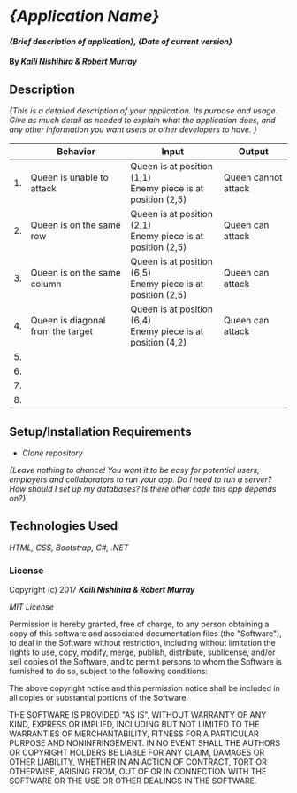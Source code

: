 # _{Application Name}_

#### _{Brief description of application}, {Date of current version}_

#### By _**Kaili Nishihira & Robert Murray**_

## Description

_{This is a detailed description of your application. Its purpose and usage.  Give as much detail as needed to explain what the application does, and any other information you want users or other developers to have. }_

|| Behavior  | Input  | Output  |
|---|---|---|---|
|1.| Queen is unable to attack | Queen is at position (1,1) <br> Enemy piece is at position (2,5) | Queen cannot attack |
|2.| Queen is on the same row  | Queen is at position (2,1) <br> Enemy piece is at position (2,5)| Queen can attack  |
|3.|  Queen is on the same column | Queen is at position (6,5) <br> Enemy piece is at position (2,5) | Queen can attack  |
|4.| Queen is diagonal from the target | Queen is at position (6,4) <br> Enemy piece is at position (4,2) | Queen can attack  |
|5.|   |   |   |
|6.|   |   |   |
|7.|   |   |   |
|8.|   |   |   |



## Setup/Installation Requirements

* _Clone repository_


_{Leave nothing to chance! You want it to be easy for potential users, employers and collaborators to run your app. Do I need to run a server? How should I set up my databases? Is there other code this app depends on?}_

## Technologies Used

_HTML, CSS, Bootstrap, C#, .NET_

### License

Copyright (c) 2017 **_Kaili Nishihira & Robert Murray_**

*MIT License*

Permission is hereby granted, free of charge, to any person obtaining a copy
of this software and associated documentation files (the "Software"), to deal
in the Software without restriction, including without limitation the rights
to use, copy, modify, merge, publish, distribute, sublicense, and/or sell
copies of the Software, and to permit persons to whom the Software is
furnished to do so, subject to the following conditions:

The above copyright notice and this permission notice shall be included in all
copies or substantial portions of the Software.

THE SOFTWARE IS PROVIDED "AS IS", WITHOUT WARRANTY OF ANY KIND, EXPRESS OR
IMPLIED, INCLUDING BUT NOT LIMITED TO THE WARRANTIES OF MERCHANTABILITY,
FITNESS FOR A PARTICULAR PURPOSE AND NONINFRINGEMENT. IN NO EVENT SHALL THE
AUTHORS OR COPYRIGHT HOLDERS BE LIABLE FOR ANY CLAIM, DAMAGES OR OTHER
LIABILITY, WHETHER IN AN ACTION OF CONTRACT, TORT OR OTHERWISE, ARISING FROM,
OUT OF OR IN CONNECTION WITH THE SOFTWARE OR THE USE OR OTHER DEALINGS IN THE
SOFTWARE.
